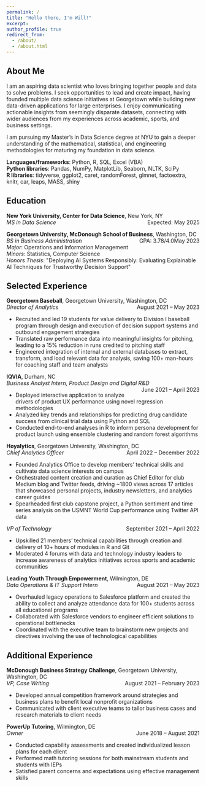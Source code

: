 ```yaml
---
permalink: /
title: "Hello there, I'm Will!"
excerpt:
author_profile: true
redirect_from: 
  - /about/
  - /about.html
---
```

## About Me
I am an aspiring data scientist who loves bringing together people and data to solve problems. I seek opportunities to lead and create impact, having founded multiple data science initiatives at Georgetown while building new data-driven applications for large enterprises. I enjoy communicating actionable insights from seemingly disparate datasets, connecting with wider audiences from my experiences across academic, sports, and business settings.  

I am pursuing my Master’s in Data Science degree at NYU to gain a deeper understanding of the mathematical, statistical, and engineering methodologies for maturing my foundation in data science.  

**Languages/frameworks**: Python, R, SQL, Excel (VBA)  
**Python libraries**: Pandas, NumPy, MatplotLib, Seaborn, NLTK, SciPy  
**R libraries**: tidyverse, ggplot2, caret, randomForest, glmnet, factoextra, knitr, car, leaps, MASS, shiny  

## Education
**New York University, Center for Data Science**, New York, NY <span style="float: right;">Expected: May 2025</span>  
*MS in Data Science*  

**Georgetown University, McDonough School of Business**, Washington, DC <span style="float: right;">May 2023</span>  
*BS in Business Administration* <span style="float: right;">GPA: 3.78/4.0</span>  
*Major*: Operations and Information Management  
*Minors*: Statistics, Computer Science  
*Honors Thesis*: "Deploying AI Systems Responsibly: Evaluating Explainable AI Techniques for Trustworthy Decision Support"  

## Selected Experience
**Georgetown Baseball**, Georgetown University, Washington, DC  
*Director of Analytics* <span style="float: right;">August 2021 – May 2023</span>
- Recruited and led 19 students for value delivery to Division I baseball program through design and execution of decision support systems and outbound engagement strategies  
- Translated raw performance data into meaningful insights for pitching, leading to a 15% reduction in runs credited to pitching staff  
- Engineered integration of internal and external databases to extract, transform, and load relevant data for analysis, saving 100+ man-hours for coaching staff and team analysts  

**IQVIA**, Durham, NC  
*Business Analyst Intern, Product Design and Digital R&D* <span style="float: right;">June 2021 – April 2023</span>
- Deployed interactive application to analyze drivers of product UX performance using novel regression methodologies  
- Analyzed key trends and relationships for predicting drug candidate success from clinical trial data using Python and SQL  
- Conducted end-to-end analyses in R to inform persona development for product launch using ensemble clustering and random forest algorithms  

**Hoyalytics**, Georgetown University, Washington, DC  
*Chief Analytics Officer* <span style="float: right;">April 2022 – December 2022</span>
- Founded Analytics Office to develop members’ technical skills and cultivate data science interests on campus  
- Orchestrated content creation and curation as Chief Editor for club Medium blog and Twitter feeds, driving ~1800 views across 17 articles that showcased personal projects, industry newsletters, and analytics career guides  
- Spearheaded first club capstone project, a Python sentiment and time series analysis on the USMNT World Cup performance using Twitter API data  

*VP of Technology* <span style="float: right;">September 2021 – April 2022</span>
- Upskilled 21 members’ technical capabilities through creation and delivery of 10+ hours of modules in R and Git  
- Moderated 4 forums with data and technology industry leaders to increase awareness of analytics initiatives across sports and academic communities  

**Leading Youth Through Empowerment**, Wilmington, DE  
<span>*Data Operations & IT Support Intern*</span> <span style="float: right;">August 2021 – May 2023</span>
- Overhauled legacy operations to Salesforce platform and created the ability to collect and analyze attendance data for 100+ students across all educational programs
- Collaborated with Salesforce vendors to engineer efficient solutions to operational bottlenecks
- Coordinated with the executive team to brainstorm new projects and directives involving the use of technological capabilities 

## Additional Experience
**McDonough Business Strategy Challenge**, Georgetown University, Washington, DC  
*VP, Case Writing* <span style="float: right;">August 2021 – February 2023</span>
- Developed annual competition framework around strategies and business plans to benefit local nonprofit organizations  
- Communicated with client executive teams to tailor business cases and research materials to client needs  

**PowerUp Tutoring**, Wilmington, DE  
*Owner* <span style="float: right;">June 2018 – August 2021</span>
- Conducted capability assessments and created individualized lesson plans for each client  
- Performed math tutoring sessions for both mainstream students and students with IEPs  
- Satisfied parent concerns and expectations using effective management skills
